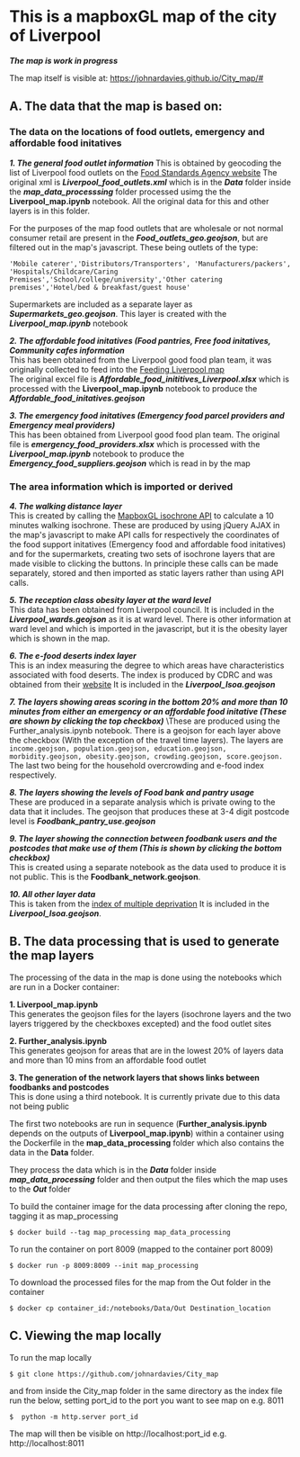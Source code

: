 # This is a mapboxGL map of the city of Liverpool 
***The map is work in progress***

The map itself is visible at:
https://johnardavies.github.io/City_map/#


## A. The data that the map is based on:

### The data on the locations of food outlets, emergency and affordable food initatives

***1. The general food outlet information*** 
This is obtained by geocoding the list of Liverpool food outlets on the [Food Standards Agency website](https://ratings.food.gov.uk/default/en-GB)
The original xml is ***Liverpool_food_outlets.xml*** which is in the ***Data*** folder inside the ***map_data_processsing*** folder processed usimg the the **Liverpool_map.ipynb** notebook. All the original data for this and other layers is in this folder.

For the purposes of the map food outlets that are wholesale or not normal consumer retail are present in the ***Food_outlets_geo.geojson***, but are filtered out in the map's javascript. These being outlets of the type: 
```
'Mobile caterer','Distributors/Transporters', 'Manufacturers/packers', 'Hospitals/Childcare/Caring Premises','School/college/university','Other catering premises','Hotel/bed & breakfast/guest house'
```

Supermarkets are included as a separate layer as ***Supermarkets_geo.geojson***. This layer is created with the ***Liverpool_map.ipynb*** notebook

***2. The affordable food initatives (Food pantries, Free food initatives, Community cafes  information*** \
This has been obtained from the Liverpool good food plan team, it was originally collected to feed into the [Feeding Liverpool map](http://www.feedingliverpool.org/resources)\
The original excel file is ***Affordable_food_inititives_Liverpool.xlsx*** which is processed with the **Liverpool_map.ipynb** notebook to produce the ***Affordable_food_initatives.geojson***

***3. The emergency food initatives (Emergency food parcel providers and Emergency meal providers)*** \
This has been obtained from Liverpool good food plan team. The original file is ***emergency_food_providers.xlsx*** which is processed with the ***Liverpool_map.ipynb*** notebook to produce the ***Emergency_food_suppliers.geojson*** which is read in by the map

### The area information which is imported or derived

***4. The walking distance layer*** \
This is created by calling the [MapboxGL isochrone API](https://docs.mapbox.com/help/tutorials/get-started-isochrone-api/) to calculate a 10 minutes walking isochrone. These are produced by using jQuery AJAX in the map's javascript to make API  calls for respectively the coordinates of the  food support initatives (Emergency food and affordable food initatives) and for the supermarkets, creating two sets of isochrone layers that are made visible to clicking the buttons. In principle these calls can be made separately, stored and then imported as static layers rather than using API calls.

***5. The reception class obesity layer at the ward level*** \
This data has been obtained from Liverpool council. It is included in the ***Liverpool_wards.geojson*** as it is at ward level.
There is other information at ward level and which is imported in the javascript, but it is the obesity layer which is shown in the map.

***6. The e-food deserts index layer*** \
This is an index measuring the degree to which areas have characteristics associated with food deserts. The index is produced by
CDRC and was obtained from their [website](https://data.cdrc.ac.uk/dataset/e-food-desert-index#:~:text=The%20e%2Dfood%20deserts%20index,density%20of%20grocery%20retail%20facilities)
It is included in the ***Liverpool_lsoa.geojson***

***7. The layers showing areas scoring in the bottom 20% and more than 10 minutes from either an emergency or an affordable food initative (These are shown by clicking the top checkbox)*** \These are produced using the Further_analysis.ipynb notebook. There is a geojson for each layer above the checkbox (With the exception of the travel time layers).
The layers are ```income.geojson, population.geojson, education.geojson, morbidity.geojson, obesity.geojson, crowding.geojson, score.geojson.``` The last two being for the household overcrowding and e-food index respectively.

***8. The layers showing the levels of Food bank and pantry usage*** \
These are produced in a separate analysis which is private owing to the data that it includes. The geojson that produces these at 3-4 digit postcode level is ***Foodbank_pantry_use.geojson***

***9. The layer showing the connection between foodbank users and the postcodes that make use of them (This is shown by clicking the bottom checkbox)*** \
This is created using a separate notebook as the data used to produce it is not public. This is the **Foodbank_network.geojson**.


***10. All other layer data*** \
This is taken from the [index of multiple deprivation](https://data-communities.opendata.arcgis.com/datasets/d4b79be994ac4820ad44e10ded313df3_0) It is included in the ***Liverpool_lsoa.geojson***.


## B. The data processing that is used to generate the map layers

The processing of the data in the map is done using the notebooks which are run in a Docker container:

**1. Liverpool_map.ipynb** \
This generates the geojson files for the layers (isochrone layers and the two layers triggered by the checkboxes excepted) and the food outlet sites 

**2. Further_analysis.ipynb** \
This generates geojson for areas that are in the lowest 20% of layers data and more than 10 mins from an affordable food outlet 

**3. The generation of the network layers that shows links between foodbanks and postcodes** \
This is done using a third notebook. It is currently  private due to this data not being public

The first two notebooks are run in sequence (**Further_analysis.ipynb** depends on the outputs of **Liverpool_map.ipynb**) within a container using the Dockerfile in the **map_data_processing** folder which also contains the data in the **Data** folder.

They process the data which is in the ***Data*** folder inside ***map_data_processing*** folder and then output the files which the map uses to the ***Out*** folder 

To build the container image for the data processing after cloning the repo, tagging it as map_processing
```
$ docker build --tag map_processing map_data_processing
```
To run the container on port 8009 (mapped to the container port 8009)
```
$ docker run -p 8009:8009 --init map_processing
```
To download the processed files for the map from the Out folder in the container
```
$ docker cp container_id:/notebooks/Data/Out Destination_location
```

## C. Viewing the map locally

To run the map locally
```
$ git clone https://github.com/johnardavies/City_map
```
and from inside the City_map folder in the same directory as the index file run the below, setting port_id to the port you want to see map on e.g. 8011
```
$  python -m http.server port_id
```
The map will then be visible on http://localhost:port_id e.g. http://localhost:8011
